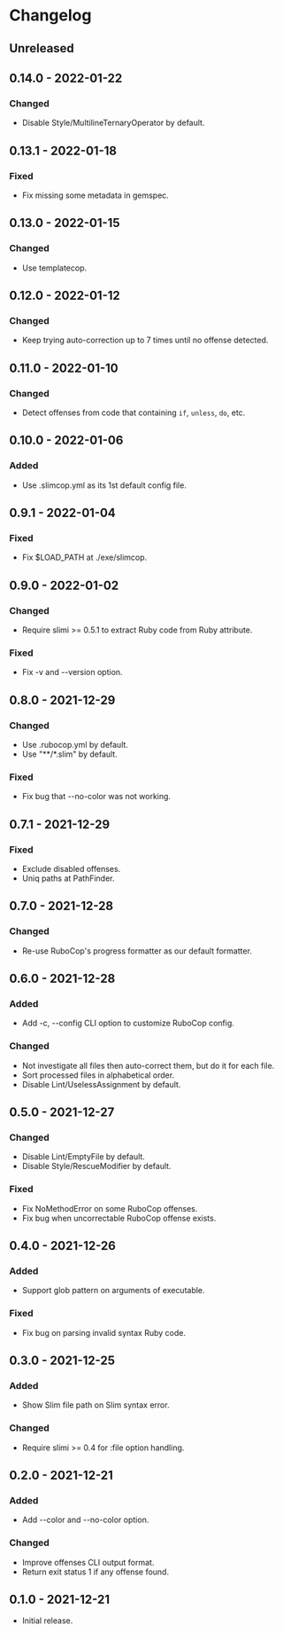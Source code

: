# Changelog

## Unreleased

## 0.14.0 - 2022-01-22

### Changed

- Disable Style/MultilineTernaryOperator by default.

## 0.13.1 - 2022-01-18

### Fixed

- Fix missing some metadata in gemspec.

## 0.13.0 - 2022-01-15

### Changed

- Use templatecop.

## 0.12.0 - 2022-01-12

### Changed

- Keep trying auto-correction up to 7 times until no offense detected.

## 0.11.0 - 2022-01-10

### Changed

- Detect offenses from code that containing `if`, `unless`, `do`, etc.

## 0.10.0 - 2022-01-06

### Added

- Use .slimcop.yml as its 1st default config file.

## 0.9.1 - 2022-01-04

### Fixed

- Fix $LOAD_PATH at ./exe/slimcop.

## 0.9.0 - 2022-01-02

### Changed

- Require slimi >= 0.5.1 to extract Ruby code from Ruby attribute.

### Fixed

- Fix -v and --version option.

## 0.8.0 - 2021-12-29

### Changed

- Use .rubocop.yml by default.
- Use "**/*.slim" by default.

### Fixed

- Fix bug that --no-color was not working.

## 0.7.1 - 2021-12-29

### Fixed

- Exclude disabled offenses.
- Uniq paths at PathFinder.

## 0.7.0 - 2021-12-28

### Changed

- Re-use RuboCop's progress formatter as our default formatter.

## 0.6.0 - 2021-12-28

### Added

- Add -c, --config CLI option to customize RuboCop config.

### Changed

- Not investigate all files then auto-correct them, but do it for each file.
- Sort processed files in alphabetical order.
- Disable Lint/UselessAssignment by default.

## 0.5.0 - 2021-12-27

### Changed

- Disable Lint/EmptyFile by default.
- Disable Style/RescueModifier by default.

### Fixed

- Fix NoMethodError on some RuboCop offenses.
- Fix bug when uncorrectable RuboCop offense exists.

## 0.4.0 - 2021-12-26

### Added

- Support glob pattern on arguments of executable.

### Fixed

- Fix bug on parsing invalid syntax Ruby code.

## 0.3.0 - 2021-12-25

### Added

- Show Slim file path on Slim syntax error.

### Changed

- Require slimi >= 0.4 for :file option handling.

## 0.2.0 - 2021-12-21

### Added

- Add --color and --no-color option.

### Changed

- Improve offenses CLI output format.
- Return exit status 1 if any offense found.

## 0.1.0 - 2021-12-21

- Initial release.
